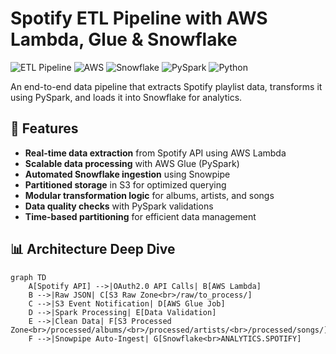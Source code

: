 # Spotify ETL Pipeline with AWS Lambda, Glue & Snowflake

![ETL Pipeline](https://img.shields.io/badge/ETL-Pipeline-blue) 
![AWS](https://img.shields.io/badge/AWS-Lambda%20%7C%20Glue%20%7C%20S3-orange)
![Snowflake](https://img.shields.io/badge/Snowflake-Data%20Warehouse-blue)
![PySpark](https://img.shields.io/badge/PySpark-3.1+-yellow)
![Python](https://img.shields.io/badge/Python-3.9+-blue)

An end-to-end data pipeline that extracts Spotify playlist data, transforms it using PySpark, and loads it into Snowflake for analytics.

## 🚀 Features

- **Real-time data extraction** from Spotify API using AWS Lambda
- **Scalable data processing** with AWS Glue (PySpark)
- **Automated Snowflake ingestion** using Snowpipe
- **Partitioned storage** in S3 for optimized querying
- **Modular transformation logic** for albums, artists, and songs
- **Data quality checks** with PySpark validations
- **Time-based partitioning** for efficient data management

## 📊 Architecture Deep Dive

```mermaid
graph TD
    A[Spotify API] -->|OAuth2.0 API Calls| B[AWS Lambda]
    B -->|Raw JSON| C[S3 Raw Zone<br>/raw/to_process/]
    C -->|S3 Event Notification| D[AWS Glue Job]
    D -->|Spark Processing| E[Data Validation]
    E -->|Clean Data| F[S3 Processed Zone<br>/processed/albums/<br>/processed/artists/<br>/processed/songs/]
    F -->|Snowpipe Auto-Ingest| G[Snowflake<br>ANALYTICS.SPOTIFY]
    
